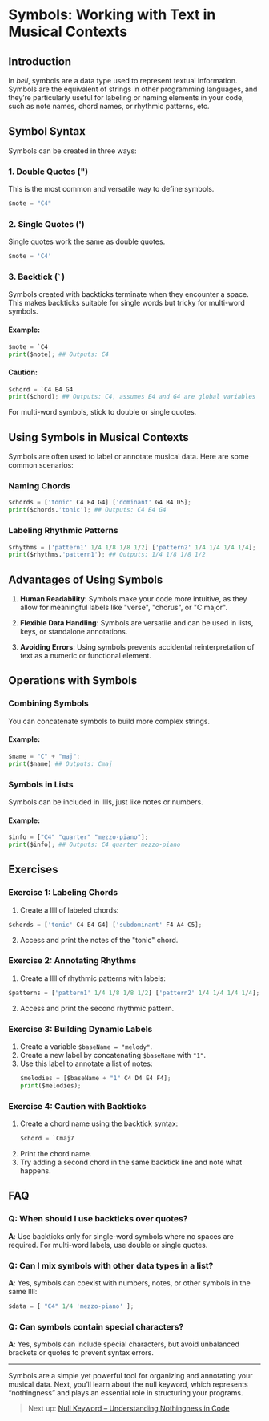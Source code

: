 # Symbols: Working with Text in Musical Contexts

## Introduction

In _bell_, symbols are a data type used to represent textual information. Symbols are the equivalent of strings in other programming languages, and they’re particularly useful for labeling or naming elements in your code, such as note names, chord names, or rhythmic patterns, etc.

## Symbol Syntax

Symbols can be created in three ways:

### 1. Double Quotes (")

This is the most common and versatile way to define symbols.

```py
$note = "C4"
```

### 2. Single Quotes (')

Single quotes work the same as double quotes.

```py
$note = 'C4'
```

### 3. Backtick (`` ` ``)

Symbols created with backticks terminate when they encounter a space. This makes backticks suitable for single words but tricky for multi-word symbols.

#### Example:

```py
$note = `C4
print($note); ## Outputs: C4
```

#### Caution:

```py
$chord = `C4 E4 G4
print($chord); ## Outputs: C4, assumes E4 and G4 are global variables
```

For multi-word symbols, stick to double or single quotes.

## Using Symbols in Musical Contexts

Symbols are often used to label or annotate musical data. Here are some common scenarios:

### Naming Chords

```py
$chords = ['tonic' C4 E4 G4] ['dominant' G4 B4 D5];
print($chords.'tonic'); ## Outputs: C4 E4 G4
```

### Labeling Rhythmic Patterns

```py
$rhythms = ['pattern1' 1/4 1/8 1/8 1/2] ['pattern2' 1/4 1/4 1/4 1/4];
print($rhythms.'pattern1'); ## Outputs: 1/4 1/8 1/8 1/2
```

## Advantages of Using Symbols

1. **Human Readability**: Symbols make your code more intuitive, as they allow for meaningful labels like "verse", "chorus", or "C major".

2. **Flexible Data Handling**: Symbols are versatile and can be used in lists, keys, or standalone annotations.

3. **Avoiding Errors**: Using symbols prevents accidental reinterpretation of text as a numeric or functional element.

## Operations with Symbols

### Combining Symbols

You can concatenate symbols to build more complex strings.

#### Example:

```py
$name = "C" + "maj";
print($name) ## Outputs: Cmaj
```

### Symbols in Lists

Symbols can be included in lllls, just like notes or numbers.

#### Example:

```py
$info = ["C4" "quarter" "mezzo-piano"];
print($info); ## Outputs: C4 quarter mezzo-piano
```

## Exercises

### Exercise 1: Labeling Chords

1. Create a llll of labeled chords:

```py
$chords = ['tonic' C4 E4 G4] ['subdominant' F4 A4 C5];
```

2. Access and print the notes of the "tonic" chord.

### Exercise 2: Annotating Rhythms

1. Create a llll of rhythmic patterns with labels:

```py
$patterns = ['pattern1' 1/4 1/8 1/8 1/2] ['pattern2' 1/4 1/4 1/4 1/4];
```

2. Access and print the second rhythmic pattern.

### Exercise 3: Building Dynamic Labels

1. Create a variable `$baseName = "melody"`.
2. Create a new label by concatenating `$baseName` with `"1"`.
3. Use this label to annotate a list of notes:
   ```py
   $melodies = [$baseName + "1" C4 D4 E4 F4];
   print($melodies);
   ```

### Exercise 4: Caution with Backticks

1. Create a chord name using the backtick syntax:
   ```py
   $chord = `Cmaj7
   ```
2. Print the chord name.
3. Try adding a second chord in the same backtick line and note what happens.

## FAQ

### Q: When should I use backticks over quotes?

**A**: Use backticks only for single-word symbols where no spaces are required. For multi-word labels, use double or single quotes.

### Q: Can I mix symbols with other data types in a list?

**A**: Yes, symbols can coexist with numbers, notes, or other symbols in the same llll:

```py
$data = [ "C4" 1/4 'mezzo-piano' ];
```

### Q: Can symbols contain special characters?

**A**: Yes, symbols can include special characters, but avoid unbalanced brackets or quotes to prevent syntax errors.

---

Symbols are a simple yet powerful tool for organizing and annotating your musical data. Next, you’ll learn about the null keyword, which represents “nothingness” and plays an essential role in structuring your programs.

> Next up: [Null Keyword – Understanding Nothingness in Code](07_null.md)
